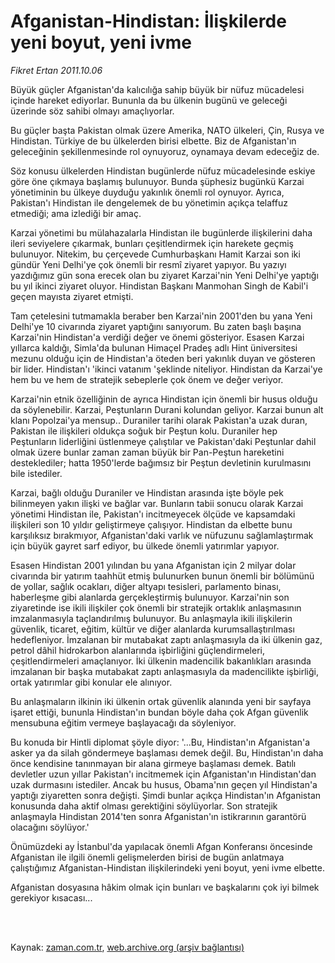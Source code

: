 # Afganistan-Hindistan: İlişkilerde yeni boyut,  yeni ivme

*Fikret Ertan 2011.10.06*

<td class="columnist-detail">
<p>Büyük güçler Afganistan'da kalıcılığa sahip büyük bir nüfuz mücadelesi içinde hareket ediyorlar. Bununla da bu ülkenin bugünü ve geleceği üzerinde söz sahibi olmayı amaçlıyorlar.</p>
<p>
<div id="haberMetinDiv">
<p>Bu güçler başta Pakistan olmak üzere Amerika, NATO ülkeleri, Çin, Rusya ve Hindistan. Türkiye de bu ülkelerden birisi elbette. Biz de Afganistan'ın geleceğinin şekillenmesinde rol oynuyoruz, oynamaya devam edeceğiz de.
<p>Söz konusu ülkelerden Hindistan bugünlerde nüfuz mücadelesinde eskiye göre öne çıkmaya başlamış bulunuyor. Bunda şüphesiz bugünkü Karzai yönetiminin bu ülkeye duyduğu yakınlık önemli rol oynuyor. Ayrıca, Pakistan'ı Hindistan ile dengelemek de bu yönetimin açıkça telaffuz etmediği; ama izlediği bir amaç.
<p>Karzai yönetimi bu mülahazalarla Hindistan ile bugünlerde ilişkilerini daha ileri seviyelere çıkarmak, bunları çeşitlendirmek için harekete geçmiş bulunuyor. Nitekim, bu çerçevede Cumhurbaşkanı Hamit Karzai son iki gündür Yeni Delhi'ye çok önemli bir resmî ziyaret yapıyor. Bu yazıyı yazdığımız gün sona erecek olan bu ziyaret Karzai'nin Yeni Delhi'ye yaptığı bu yıl ikinci ziyaret oluyor. Hindistan Başkanı Manmohan Singh de Kabil'i geçen mayısta ziyaret etmişti.
<p>Tam çetelesini tutmamakla beraber ben Karzai'nin 2001'den bu yana Yeni Delhi'ye 10 civarında ziyaret yaptığını sanıyorum. Bu zaten başlı başına Karzai'nin Hindistan'a verdiği değer ve önemi gösteriyor. Esasen Karzai yıllarca kaldığı, Simla'da bulunan Himaçel Pradeş adlı Hint üniversitesi mezunu olduğu için de Hindistan'a öteden beri yakınlık duyan ve gösteren bir lider. Hindistan'ı 'ikinci vatanım 'şeklinde niteliyor. Hindistan da Karzai'ye hem bu ve hem de stratejik sebeplerle çok önem ve değer veriyor.
<p>Karzai'nin etnik özelliğinin de ayrıca Hindistan için önemli bir husus olduğu da söylenebilir. Karzai, Peştunların Durani kolundan geliyor. Karzai bunun alt klanı Popolzai'ya mensup.. Duraniler tarihi olarak Pakistan'a uzak duran, Pakistan ile ilişkileri oldukça soğuk bir Peştun kolu. Duraniler hep Peştunların liderliğini üstlenmeye çalıştılar ve Pakistan'daki Peştunlar dahil olmak üzere bunlar zaman zaman büyük bir Pan-Peştun hareketini desteklediler; hatta 1950'lerde bağımsız bir Peştun devletinin kurulmasını bile istediler.
<p>Karzai, bağlı olduğu Duraniler ve Hindistan arasında işte böyle pek bilinmeyen yakın ilişki ve bağlar var. Bunların tabii sonucu olarak Karzai yönetimi Hindistan ile, Pakistan'ı incitmeyecek ölçüde ve kapsamdaki ilişkileri son 10 yıldır geliştirmeye çalışıyor. Hindistan da elbette bunu karşılıksız bırakmıyor, Afganistan'daki varlık ve nüfuzunu sağlamlaştırmak için büyük gayret sarf ediyor, bu ülkede önemli yatırımlar yapıyor.
<p>Esasen Hindistan 2001 yılından bu yana Afganistan için 2 milyar dolar civarında bir yatırım taahhüt etmiş bulunurken bunun önemli bir bölümünü de yollar, sağlık ocakları, diğer altyapı tesisleri, parlamento binası, haberleşme gibi alanlarda gerçekleştirmiş bulunuyor. Karzai'nin son ziyaretinde ise ikili ilişkiler çok önemli bir stratejik ortaklık anlaşmasının imzalanmasıyla taçlandırılmış bulunuyor. Bu anlaşmayla ikili ilişkilerin güvenlik, ticaret, eğitim, kültür ve diğer alanlarda kurumsallaştırılması hedefleniyor. İmzalanan bir mutabakat zaptı anlaşmasıyla da iki ülkenin gaz, petrol dâhil hidrokarbon alanlarında işbirliğini güçlendirmeleri, çeşitlendirmeleri amaçlanıyor. İki ülkenin madencilik bakanlıkları arasında imzalanan bir başka mutabakat zaptı anlaşmasıyla da madencilikte işbirliği, ortak yatırımlar gibi konular ele alınıyor.
<p>Bu anlaşmaların ilkinin iki ülkenin ortak güvenlik alanında yeni bir sayfaya işaret ettiği, bununla Hindistan'ın bundan böyle daha çok Afgan güvenlik mensubuna eğitim vermeye başlayacağı da söyleniyor.
<p>Bu konuda bir Hintli diplomat şöyle diyor: '...Bu, Hindistan'ın Afganistan'a asker ya da silah göndermeye başlaması demek değil. Bu, Hindistan'ın daha önce kendisine tanınmayan bir alana girmeye başlaması demek. Batılı devletler uzun yıllar Pakistan'ı incitmemek için Afganistan'ın Hindistan'dan uzak durmasını istediler. Ancak bu husus, Obama'nın geçen yıl Hindistan'a yaptığı ziyaretten sonra değişti. Şimdi bunlar açıkça Hindistan'ın Afganistan konusunda daha aktif olması gerektiğini söylüyorlar. Son stratejik anlaşmayla Hindistan 2014'ten sonra Afganistan'ın istikrarının garantörü olacağını söylüyor.'
<p>Önümüzdeki ay İstanbul'da yapılacak önemli Afgan Konferansı öncesinde Afganistan ile ilgili önemli gelişmelerden birisi de bugün anlatmaya çalıştığımız Afganistan-Hindistan ilişkilerindeki yeni boyut, yeni ivme elbette.
<p>Afganistan dosyasına hâkim olmak için bunları ve başkalarını çok iyi bilmek gerekiyor kısacası... </p></p></p></p></p></p></p></p></p></p></p></div>
</p>


<p><br>
		 </br></p></td>

Kaynak: [zaman.com.tr](http://zaman.com.tr/yazar.do?yazino=1187351), [web.archive.org (arşiv bağlantısı)](http://web.archive.org/web/20120104014302/http://zaman.com.tr:80/yazar.do?yazino=1187351)
